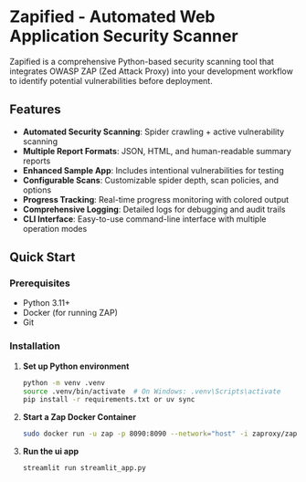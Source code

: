 #  Zapified - Automated Web Application Security Scanner

Zapified is a comprehensive Python-based security scanning tool that integrates OWASP ZAP (Zed Attack Proxy) into your development workflow to identify potential vulnerabilities before deployment.

##  Features

- **Automated Security Scanning**: Spider crawling + active vulnerability scanning
- **Multiple Report Formats**: JSON, HTML, and human-readable summary reports  
- **Enhanced Sample App**: Includes intentional vulnerabilities for testing
- **Configurable Scans**: Customizable spider depth, scan policies, and options
- **Progress Tracking**: Real-time progress monitoring with colored output
- **Comprehensive Logging**: Detailed logs for debugging and audit trails
- **CLI Interface**: Easy-to-use command-line interface with multiple operation modes

##  Quick Start

### Prerequisites
- Python 3.11+
- Docker (for running ZAP)
- Git

### Installation

1. **Set up Python environment**
   ```bash
   python -m venv .venv
   source .venv/bin/activate  # On Windows: .venv\Scripts\activate
   pip install -r requirements.txt or uv sync
   ```

3. **Start a Zap Docker Container**
   ```bash
   sudo docker run -u zap -p 8090:8090 --network="host" -i zaproxy/zap-stable  zap.sh -daemon -host 0.0.0.0 -port 8090   -config api.addrs.addr.name=.*   -config api.addrs.addr.regex=true -config api.key=change-me-9203935709
   ```

3. **Run the ui app**
   ```bash
   streamlit run streamlit_app.py 
   ```

